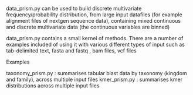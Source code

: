 data_prism.py can be used to build discrete multivariate frequency/probability distribution, from 
large input datafiles (for example alignment files of nextgen sequence data), containing
mixed continuous and discrete multivariate data (the continuous variables are binned)    

data_prism.py contains a small kernel of methods. There are a number of examples included 
of using it with various different types of input such as tab-delimited text, fasta and fastq
, bam files, vcf files

Examples

taxonomy_prism.py : summarises tabular blast data by taxonomy (kingdom and family), across multiple input files
kmer_prism.py : summarises kmer distributions across multiple input files


